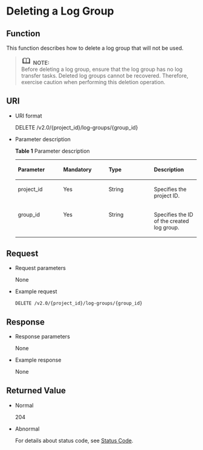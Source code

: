 # Deleting a Log Group<a name="lts_02_0005"></a>

## Function<a name="section18433281"></a>

This function describes how to delete a log group that will not be used.

>![](public_sys-resources/icon-note.gif) **NOTE:**   
>Before deleting a log group, ensure that the log group has no log transfer tasks. Deleted log groups cannot be recovered. Therefore, exercise caution when performing this deletion operation.  

## URI<a name="section31681806"></a>

-   URI format

    DELETE /v2.0/\{project\_id\}/log-groups/\{group\_id\}


-   Parameter description

    **Table  1**  Parameter description

    <a name="table805068"></a>
    <table><thead align="left"><tr id="row57933110"><th class="cellrowborder" valign="top" width="25%" id="mcps1.2.5.1.1"><p id="p62070358"><a name="p62070358"></a><a name="p62070358"></a><strong id="b136211338339"><a name="b136211338339"></a><a name="b136211338339"></a>Parameter</strong></p>
    </th>
    <th class="cellrowborder" valign="top" width="25%" id="mcps1.2.5.1.2"><p id="p61643119"><a name="p61643119"></a><a name="p61643119"></a><strong id="b9482113423316"><a name="b9482113423316"></a><a name="b9482113423316"></a>Mandatory</strong></p>
    </th>
    <th class="cellrowborder" valign="top" width="25%" id="mcps1.2.5.1.3"><p id="p27036712"><a name="p27036712"></a><a name="p27036712"></a><strong id="b18481103510334"><a name="b18481103510334"></a><a name="b18481103510334"></a>Type</strong></p>
    </th>
    <th class="cellrowborder" valign="top" width="25%" id="mcps1.2.5.1.4"><p id="p42490025"><a name="p42490025"></a><a name="p42490025"></a><strong id="b19317163614335"><a name="b19317163614335"></a><a name="b19317163614335"></a>Description</strong></p>
    </th>
    </tr>
    </thead>
    <tbody><tr id="row19139995"><td class="cellrowborder" valign="top" width="25%" headers="mcps1.2.5.1.1 "><p id="p6835749"><a name="p6835749"></a><a name="p6835749"></a>project_id</p>
    </td>
    <td class="cellrowborder" valign="top" width="25%" headers="mcps1.2.5.1.2 "><p id="p16824816"><a name="p16824816"></a><a name="p16824816"></a>Yes</p>
    </td>
    <td class="cellrowborder" valign="top" width="25%" headers="mcps1.2.5.1.3 "><p id="p20632868"><a name="p20632868"></a><a name="p20632868"></a>String</p>
    </td>
    <td class="cellrowborder" valign="top" width="25%" headers="mcps1.2.5.1.4 "><p id="p60649575"><a name="p60649575"></a><a name="p60649575"></a>Specifies the project ID.</p>
    </td>
    </tr>
    <tr id="row8975271"><td class="cellrowborder" valign="top" width="25%" headers="mcps1.2.5.1.1 "><p id="p55908359"><a name="p55908359"></a><a name="p55908359"></a>group_id</p>
    </td>
    <td class="cellrowborder" valign="top" width="25%" headers="mcps1.2.5.1.2 "><p id="p32283211"><a name="p32283211"></a><a name="p32283211"></a>Yes</p>
    </td>
    <td class="cellrowborder" valign="top" width="25%" headers="mcps1.2.5.1.3 "><p id="p64803292"><a name="p64803292"></a><a name="p64803292"></a>String</p>
    </td>
    <td class="cellrowborder" valign="top" width="25%" headers="mcps1.2.5.1.4 "><p id="p14575265"><a name="p14575265"></a><a name="p14575265"></a>Specifies the ID of the created log group.</p>
    </td>
    </tr>
    </tbody>
    </table>


## Request<a name="section16700806"></a>

-   Request parameters

    None

-   Example request

    ```
    DELETE /v2.0/{project_id}/log-groups/{group_id}
    ```


## Response<a name="section16089528"></a>

-   Response parameters

    None

-   Example response

    None


## Returned Value<a name="section10588031"></a>

-   Normal

    204

-   Abnormal

    For details about status code, see  [Status Code](status-code.md).


